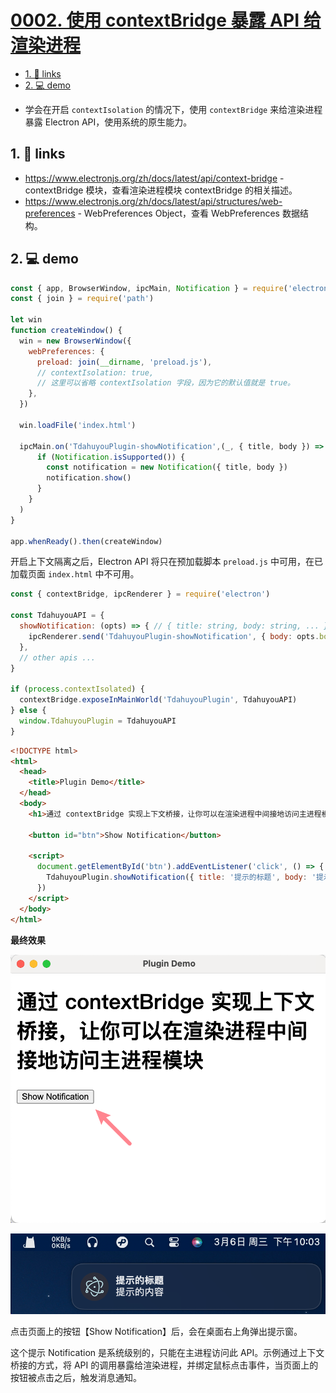 # [0002. 使用 contextBridge 暴露 API 给渲染进程](https://github.com/Tdahuyou/electron/tree/main/0002.%20%E4%BD%BF%E7%94%A8%20contextBridge%20%E6%9A%B4%E9%9C%B2%20API%20%E7%BB%99%E6%B8%B2%E6%9F%93%E8%BF%9B%E7%A8%8B)

<!-- region:toc -->
- [1. 🔗 links](#1--links)
- [2. 💻 demo](#2--demo)
<!-- endregion:toc -->
- 学会在开启 `contextIsolation` 的情况下，使用 `contextBridge` 来给渲染进程暴露 Electron API，使用系统的原生能力。

## 1. 🔗 links

- https://www.electronjs.org/zh/docs/latest/api/context-bridge - contextBridge 模块，查看渲染进程模块 contextBridge 的相关描述。
- https://www.electronjs.org/zh/docs/latest/api/structures/web-preferences - WebPreferences Object，查看 WebPreferences 数据结构。

## 2. 💻 demo

```javascript
const { app, BrowserWindow, ipcMain, Notification } = require('electron')
const { join } = require('path')

let win
function createWindow() {
  win = new BrowserWindow({
    webPreferences: {
      preload: join(__dirname, 'preload.js'),
      // contextIsolation: true,
      // 这里可以省略 contextIsolation 字段，因为它的默认值就是 true。
    },
  })

  win.loadFile('index.html')

  ipcMain.on('TdahuyouPlugin-showNotification',(_, { title, body }) => {
      if (Notification.isSupported()) {
        const notification = new Notification({ title, body })
        notification.show()
      }
    }
  )
}

app.whenReady().then(createWindow)
```

开启上下文隔离之后，Electron API 将只在预加载脚本 `preload.js` 中可用，在已加载页面 `index.html` 中不可用。

```javascript
const { contextBridge, ipcRenderer } = require('electron')

const TdahuyouAPI = {
  showNotification: (opts) => { // { title: string, body: string, ... }
    ipcRenderer.send('TdahuyouPlugin-showNotification', { body: opts.body, title: opts.title })
  },
  // other apis ...
}

if (process.contextIsolated) {
  contextBridge.exposeInMainWorld('TdahuyouPlugin', TdahuyouAPI)
} else {
  window.TdahuyouPlugin = TdahuyouAPI
}
```

```html
<!DOCTYPE html>
<html>
  <head>
    <title>Plugin Demo</title>
  </head>
  <body>
    <h1>通过 contextBridge 实现上下文桥接，让你可以在渲染进程中间接地访问主进程模块</h1>

    <button id="btn">Show Notification</button>

    <script>
      document.getElementById('btn').addEventListener('click', () => {
        TdahuyouPlugin.showNotification({ title: '提示的标题', body: '提示的内容' })
      })
    </script>
  </body>
</html>
```

**最终效果**

![](assets/2024-09-24-17-02-41.png)

![](assets/2024-09-24-17-02-55.png)

点击页面上的按钮【Show Notification】后，会在桌面右上角弹出提示窗。

这个提示 Notification 是系统级别的，只能在主进程访问此 API。示例通过上下文桥接的方式，将 API 的调用暴露给渲染进程，并绑定鼠标点击事件，当页面上的按钮被点击之后，触发消息通知。













